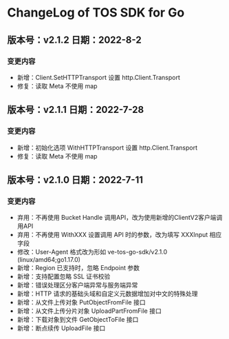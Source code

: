 # ChangeLog of TOS SDK for Go

## 版本号：v2.1.2 日期：2022-8-2
### 变更内容
- 新增：Client.SetHTTPTransport 设置 http.Client.Transport
- 修复：读取 Meta 不使用 map

## 版本号：v2.1.1 日期：2022-7-28
### 变更内容
- 新增：初始化选项 WithHTTPTransport 设置 http.Client.Transport
- 修复：读取 Meta 不使用 map

## 版本号：v2.1.0 日期：2022-7-11
### 变更内容
- 弃用：不再使用 Bucket Handle 调用API，改为使用新增的ClientV2客户端调用API
- 弃用：不再使用 WithXXX 设置调用 API 时的参数，改为填写 XXXInput 相应字段
- 修改：User-Agent 格式改为形如 ve-tos-go-sdk/v2.1.0 (linux/amd64;go1.17.0)
- 新增：Region 已支持时，忽略 Endpoint 参数
- 新增：支持配置忽略 SSL 证书校验
- 新增：错误处理区分客户端异常与服务端异常
- 新增：HTTP 请求的基础头域和自定义元数据增加对中文的特殊处理
- 新增：从文件上传对象 PutObjectFromFile 接口
- 新增：从文件上传分片对象 UploadPartFromFile 接口
- 新增：下载对象到文件 GetObjectToFile 接口
- 新增：断点续传 UploadFile 接口
